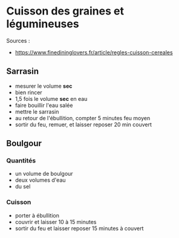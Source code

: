 # Cuisson des graines et légumineuses

Sources :
- https://www.finedininglovers.fr/article/regles-cuisson-cereales

## Sarrasin

- mesurer le volume **sec**
- bien rincer
- 1,5 fois le volume **sec** en eau
- faire bouillir l'eau salée
- mettre le sarrasin
- au retour de l'ébullition, compter 5 minutes feu moyen
- sortir du feu, remuer, et laisser reposer 20 min couvert

## Boulgour

### Quantités
- un volume de boulgour
- deux volumes d'eau
- du sel

### Cuisson 
- porter à ébullition
- couvrir et laisser 10 à 15 minutes
- sortir du feu et laisser reposer 15 minutes à couvert
